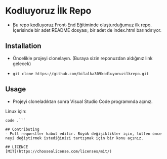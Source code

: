 # Kodluyoruz İlk Repo
- Bu repo [kodluyoruz](https://www.kodluyoruz.org/) Front-End Eğitiminde oluşturduğumuz ilk repo. İçerisinde bir adet README dosyası, bir adet de index.html barındırıyor.
## Installation
- Öncelikle projeyi clonelayın. (Buraya sizin reponuzdan aldığınız link gelecek)

- `git clone https://github.com/bilalka309kodluyoruzilkrepo.git`

## Usage
- Projeyi cloneladıktan sonra Visual Studio Code programında açınız.

Linux için:

 ```cd kodluyoruzilkrepo 
 code .``` 

## Contributing
- Pull requestler kabul edilir. Büyük değişiklikler için, lütfen önce neyi değiştirmek istediğinizi tartışmak için bir konu açınız.

## LICENCE
[MIT](https://choosealicense.com/licenses/mit/)

